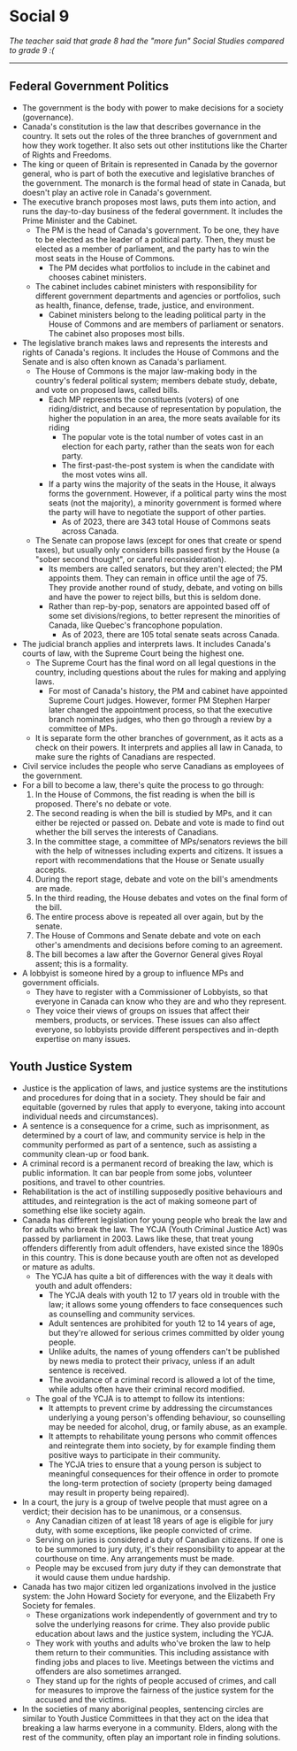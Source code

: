 # Social 9

*The teacher said that grade 8 had the "more fun" Social Studies compared to grade 9 :(*

---

## Federal Government Politics

+ The government is the body with power to make decisions for a society (governance).
+ Canada's constitution is the law that describes governance in the country. It sets out the roles of the three branches of government and how they work together. It also sets out other institutions like the Charter of Rights and Freedoms.
+ The king or queen of Britain is represented in Canada by the governor general, who is part of both the executive and legislative branches of the government. The monarch is the formal head of state in Canada, but doesn't play an active role in Canada's government.
+ The executive branch proposes most laws, puts them into action, and runs the day-to-day business of the federal government. It includes the Prime Minister and the Cabinet.
    + The PM is the head of Canada's government. To be one, they have to be elected as the leader of a political party. Then, they must be elected as a member of parliament, and the party has to win the most seats in the House of Commons.
        + The PM decides what portfolios to include in the cabinet and chooses cabinet ministers.
    + The cabinet includes cabinet ministers with responsibility for different government departments and agencies or portfolios, such as health, finance, defense, trade, justice, and environment.
        + Cabinet ministers belong to the leading political party in the House of Commons and are members of parliament or senators. The cabinet also proposes most bills.
+ The legislative branch makes laws and represents the interests and rights of Canada's regions. It includes the House of Commons and the Senate and is also often known as Canada's parliament.
    + The House of Commons is the major law-making body in the country's federal political system; members debate study, debate, and vote on proposed laws, called bills.
        + Each MP represents the constituents (voters) of one riding/district, and because of representation by population, the higher the population in an area, the more seats available for its riding
            + The popular vote is the total number of votes cast in an election for each party, rather than the seats won for each party.
            + The first-past-the-post system is when the candidate with the most votes wins all.
        + If a party wins the majority of the seats in the House, it always forms the government. However, if a political party wins the most seats (not the majority), a minority government is formed where the party will have to negotiate the support of other parties.
            + As of 2023, there are 343 total House of Commons seats across Canada.
    + The Senate can propose laws (except for ones that create or spend taxes), but usually only considers bills passed first by the House (a "sober second thought", or careful reconsideration).
        + Its members are called senators, but they aren't elected; the PM appoints them. They can remain in office until the age of 75. They provide another round of study, debate, and voting on bills and have the power to reject bills, but this is seldom done.
        + Rather than rep-by-pop, senators are appointed based off of some set divisions/regions, to better represent the minorities of Canada, like Quebec's francophone population.
            + As of 2023, there are 105 total senate seats across Canada.
+ The judicial branch applies and interprets laws. It includes Canada's courts of law, with the Supreme Court being the highest one.
    + The Supreme Court has the final word on all legal questions in the country, including questions about the rules for making and applying laws.
        + For most of Canada's history, the PM and cabinet have appointed Supreme Court judges. However, former PM Stephen Harper later changed the appointment process, so that the executive branch nominates judges, who then go through a review by a committee of MPs.
    + It is separate form the other branches of government, as it acts as a check on their powers. It interprets and applies all law in Canada, to make sure the rights of Canadians are respected.
+ Civil service includes the people who serve Canadians as employees of the government.
+ For a bill to become a law, there's quite the process to go through:
    1. In the House of Commons, the fist reading is when the bill is proposed. There's no debate or vote.
    2. The second reading is when the bill is studied by MPs, and it can either be rejected or passed on. Debate and vote is made to find out whether the bill serves the interests of Canadians.
    3. In the committee stage, a committee of MPs/senators reviews the bill with the help of witnesses including experts and citizens. It issues a report with recommendations that the House or Senate usually accepts.
    4. During the report stage, debate and vote on the bill's amendments are made.
    5. In the third reading, the House debates and votes on the final form of the bill.
    6. The entire process above is repeated all over again, but by the senate.
    7. The House of Commons and Senate debate and vote on each other's amendments and decisions before coming to an agreement.
    8. The bill becomes a law after the Governor General gives Royal assent; this is a formality.
+ A lobbyist is someone hired by a group to influence MPs and government officials.
    + They have to register with a Commissioner of Lobbyists, so that everyone in Canada can know who they are and who they represent.
    + They voice their views of groups on issues that affect their members, products, or services. These issues can also affect everyone, so lobbyists provide different perspectives and in-depth expertise on many issues.

## Youth Justice System

+ Justice is the application of laws, and justice systems are the institutions and procedures for doing that in a society. They should be fair and equitable (governed by rules that apply to everyone, taking into account individual needs and circumstances).
+ A sentence is a consequence for a crime, such as imprisonment, as determined by a court of law, and community service is help in the community performed as part of a sentence, such as assisting a community clean-up or food bank.
+ A criminal record is a permanent record of breaking the law, which is public information. It can bar people from some jobs, volunteer positions, and travel to other countries.
+ Rehabilitation is the act of instilling supposedly positive behaviours and attitudes, and reintegration is the act of making someone part of something else like society again.
+ Canada has different legislation for young people who break the law and for adults who break the law. The YCJA (Youth Criminal Justice Act) was passed by parliament in 2003. Laws like these, that treat young offenders differently from adult offenders, have existed since the 1890s in this country. This is done because youth are often not as developed or mature as adults.
    + The YCJA has quite a bit of differences with the way it deals with youth and adult offenders:
        + The YCJA deals with youth 12 to 17 years old in trouble with the law; it allows some young offenders to face consequences such as counselling and community services.
        + Adult sentences are prohibited for youth 12 to 14 years of age, but they're allowed for serious crimes committed by older young people.
        + Unlike adults, the names of young offenders can't be published by news media to protect their privacy, unless if an adult sentence is received.
        + The avoidance of a criminal record is allowed a lot of the time, while adults often have their criminal record modified.
    + The goal of the YCJA is to attempt to follow its intentions:
        + It attempts to prevent crime by addressing the circumstances underlying a young person's offending behaviour, so counselling may be needed for alcohol, drug, or family abuse, as an example.
        + It attempts to rehabilitate young persons who commit offences and reintegrate them into society, by for example finding them positive ways to participate in their community.
        + The YCJA tries to ensure that a young person is subject to meaningful consequences for their offence in order to promote the long-term protection of society (property being damaged may result in property being repaired).
+ In a court, the jury is a group of twelve people that must agree on a verdict; their decision has to be unanimous, or a consensus.
    + Any Canadian citizen of at least 18 years of age is eligible for jury duty, with some exceptions, like people convicted of crime.
    + Serving on juries is considered a duty of Canadian citizens. If one is to be summoned to jury duty, it's their responsibility to appear at the courthouse on time. Any arrangements must be made.
    + People may be excused from jury duty if they can demonstrate that it would cause them undue hardship.
+ Canada has two major citizen led organizations involved in the justice system: the John Howard Society for everyone, and the Elizabeth Fry Society for females.
    + These organizations work independently of government and try to solve the underlying reasons for crime. They also provide public education about laws and the justice system, including the YCJA.
    + They work with youths and adults who've broken the law to help them return to their communities. This including assistance with finding jobs and places to live. Meetings between the victims and offenders are also sometimes arranged.
    + They stand up for the rights of people accused of crimes, and call for measures to improve the fairness of the justice system for the accused and the victims.
+ In the societies of many aboriginal peoples, sentencing circles are similar to Youth Justice Committees in that they act on the idea that breaking a law harms everyone in a community. Elders, along with the rest of the community, often play an important role in finding solutions.
